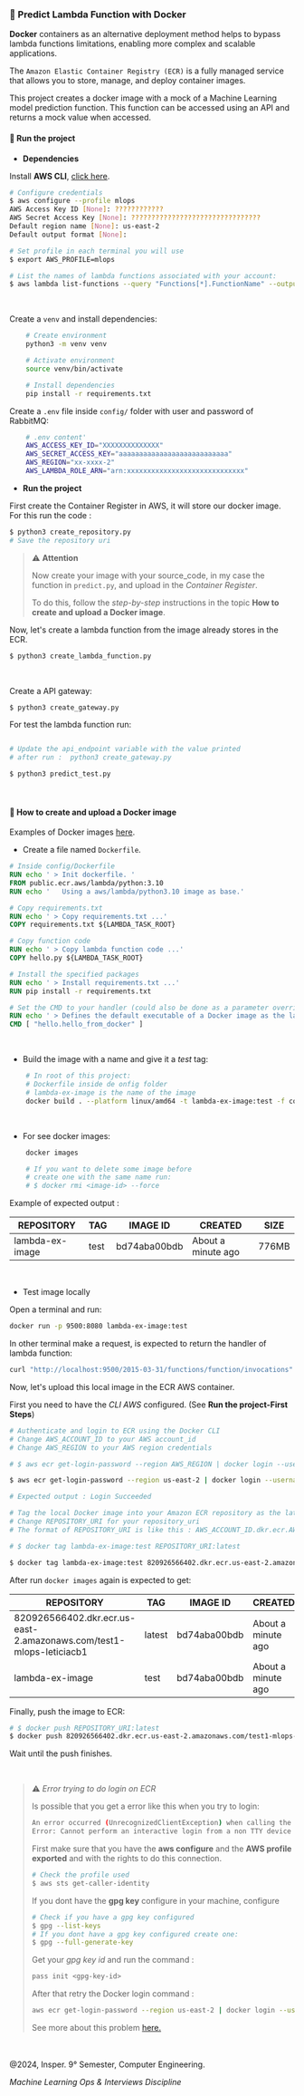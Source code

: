 ### 🐋️ Predict Lambda Function with Docker

**Docker** containers as an alternative deployment method helps to bypass lambda functions limitations, enabling more complex and scalable applications.

The `Amazon Elastic Container Registry (ECR)` is a fully managed service that allows you to store, manage, and deploy container images.

This project creates a docker image with a mock of a Machine Learning model prediction function. This function can be accessed using an API and returns a mock value when accessed.

#### 📌 Run the project

* **Dependencies** 

Install **AWS CLI**, [click here](https://docs.aws.amazon.com/cli/latest/userguide/getting-started-install.html).

```bash
# Configure credentials
$ aws configure --profile mlops
AWS Access Key ID [None]: ????????????
AWS Secret Access Key [None]: ????????????????????????????????
Default region name [None]: us-east-2
Default output format [None]:

# Set profile in each terminal you will use
$ export AWS_PROFILE=mlops

# List the names of lambda functions associated with your account:
$ aws lambda list-functions --query "Functions[*].FunctionName" --output text
```
<br>

Create a `venv` and install dependencies:

```bash
    # Create environment
    python3 -m venv venv  

    # Activate environment
    source venv/bin/activate

    # Install dependencies
    pip install -r requirements.txt
``` 

Create a `.env` file inside `config/` folder with user and password of RabbitMQ:

```bash
    # .env content'
    AWS_ACCESS_KEY_ID="XXXXXXXXXXXXXX"
    AWS_SECRET_ACCESS_KEY="aaaaaaaaaaaaaaaaaaaaaaaaaaa"
    AWS_REGION="xx-xxxx-2"
    AWS_LAMBDA_ROLE_ARN="arn:xxxxxxxxxxxxxxxxxxxxxxxxxxxxx"
``` 

* **Run the project** 

First create the Container Register in AWS, it will store our docker image. For this run the code : 

```bash
$ python3 create_repository.py
# Save the repository uri
```

> :warning: **Attention**
> 
> Now create your image with your source_code, in my case the function in `predict.py`, and upload in the _Container Register_. 
> 
> To do this, follow the _step-by-step_ instructions in the topic **How to create and upload a Docker image**.
> 

Now, let's create a lambda function from the image already stores in the ECR.

```bash
$ python3 create_lambda_function.py
```
<br>

Create a API gateway:

```bash
$ python3 create_gateway.py
```

For test the lambda function run:


```bash

# Update the api_endpoint variable with the value printed 
# after run :  python3 create_gateway.py

$ python3 predict_test.py
```

<br>

#### 🤔 How to create and upload a Docker image

Examples of Docker images [here](https://gallery.ecr.aws/lambda/python).
<br>

* Create a file named `Dockerfile`.

```dockerfile
# Inside config/Dockerfile
RUN echo ' > Init dockerfile. '
FROM public.ecr.aws/lambda/python:3.10
RUN echo '   Using a aws/lambda/python3.10 image as base.'

# Copy requirements.txt
RUN echo ' > Copy requirements.txt ...'
COPY requirements.txt ${LAMBDA_TASK_ROOT}

# Copy function code
RUN echo ' > Copy lambda function code ...'
COPY hello.py ${LAMBDA_TASK_ROOT}

# Install the specified packages
RUN echo ' > Install requirements.txt ...'
RUN pip install -r requirements.txt

# Set the CMD to your handler (could also be done as a parameter override outside of the Dockerfile)
RUN echo ' > Defines the default executable of a Docker image as the lambda function ...'
CMD [ "hello.hello_from_docker" ]
```
<br>

* Build the image with a name and give it a _test_ tag:

```bash
    # In root of this project:
    # Dockerfile inside de onfig folder
    # lambda-ex-image is the name of the image
    docker build . --platform linux/amd64 -t lambda-ex-image:test -f config/Dockerfile 
```
<br>

* For see docker images:
```bash
    docker images

    # If you want to delete some image before 
    # create one with the same name run: 
    # $ docker rmi <image-id> --force
```

Example of expected output : 

|REPOSITORY  |    TAG     |   IMAGE ID    |   CREATED   |      SIZE    |
|------------|------------|---------------|-------------|--------------|
|lambda-ex-image |      test |          bd74aba00bdb |  About a minute ago  | 776MB |

<br>

* Test image locally

Open a terminal and run:

```bash
docker run -p 9500:8080 lambda-ex-image:test
```

In other terminal make a request, is expected to return the handler of lambda function:

```bash
curl "http://localhost:9500/2015-03-31/functions/function/invocations" -d '{}'
```

Now, let's upload this local image in the ECR AWS container.

First you need to have the _CLI AWS_ configured. (See **Run the project-First Steps**)

```bash
# Authenticate and login to ECR using the Docker CLI
# Change AWS_ACCOUNT_ID to your AWS account_id
# Change AWS_REGION to your AWS region credentials

# $ aws ecr get-login-password --region AWS_REGION | docker login --username AWS --password-stdin AWS_ACCOUNT_ID.dkr.ecr.AWS_REGION.amazonaws.com

$ aws ecr get-login-password --region us-east-2 | docker login --username AWS --password-stdin 820926566402.dkr.ecr.us-east-2.amazonaws.com

# Expected output : Login Succeeded
```

```bash
# Tag the local Docker image into your Amazon ECR repository as the latest version.
# Change REPOSITORY_URI for your repository_uri
# The format of REPOSITORY_URI is like this : AWS_ACCOUNT_ID.dkr.ecr.AWS_REGION.amazonaws.com/REPOSITORY_NAME

# $ docker tag lambda-ex-image:test REPOSITORY_URI:latest

$ docker tag lambda-ex-image:test 820926566402.dkr.ecr.us-east-2.amazonaws.com/test1-mlops-leticiacb1:latest

```

After run `docker images` again is expected to get:


|REPOSITORY  |    TAG     |   IMAGE ID    |   CREATED   |      SIZE    |
|------------|------------|---------------|-------------|--------------|
|820926566402.dkr.ecr.us-east-2.amazonaws.com/test1-mlops-leticiacb1 |      latest |          bd74aba00bdb |  About a minute ago  | 776MB |
|lambda-ex-image |      test |          bd74aba00bdb |  About a minute ago  | 776MB |

Finally, push the image to ECR:

```bash
# $ docker push REPOSITORY_URI:latest
$ docker push 820926566402.dkr.ecr.us-east-2.amazonaws.com/test1-mlops-leticiacb1:latest
```

Wait until the push finishes.

<br>

> :warning: _Error trying to do login on ECR_
> >
> Is possible that you get a error like this when you try to login:
> ```bash
> An error occurred (UnrecognizedClientException) when calling the GetAuthorizationToken operation: The security token included in the request is invalid.
>Error: Cannot perform an interactive login from a non TTY device
> ```
> First make sure that you have the **aws configure** and the **AWS profile exported** and with the rights to do this connection.
> ```bash
> # Check the profile used
> $ aws sts get-caller-identity
>```
> If you dont have the **gpg key** configure in your machine, configure
>
> ```bash
> # Check if you have a gpg key configured
> $ gpg --list-keys
> # If you dont have a gpg key configured create one:
> $ gpg --full-generate-key
>```
>
> Get your _gpg key id_ and run the command : 
> ```bash
> pass init <gpg-key-id>
> ```
> After that retry the Docker login command :
> ```bash
> aws ecr get-login-password --region us-east-2 | docker login --username AWS --password-stdin 820926566402.dkr.ecr.us-east-2.amazonaws.com
> ```
> See more about this problem [here.](https://unix.stackexchange.com/questions/545772/error-cannot-perform-an-interactive-login-from-a-non-tty-device)
<br>



<br>
@2024, Insper. 9° Semester,  Computer Engineering.
<br>

_Machine Learning Ops & Interviews Discipline_